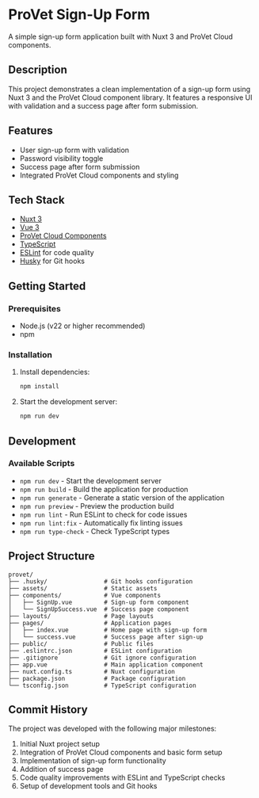 # ProVet Sign-Up Form

A simple sign-up form application built with Nuxt 3 and ProVet Cloud components.

## Description

This project demonstrates a clean implementation of a sign-up form using Nuxt 3 and the ProVet Cloud component library. It features a responsive UI with validation and a success page after form submission.

## Features

- User sign-up form with validation
- Password visibility toggle
- Success page after form submission
- Integrated ProVet Cloud components and styling

## Tech Stack

- [Nuxt 3](https://nuxt.com/)
- [Vue 3](https://vuejs.org/)
- [ProVet Cloud Components](https://www.provetcloud.com/)
- [TypeScript](https://www.typescriptlang.org/)
- [ESLint](https://eslint.org/) for code quality
- [Husky](https://typicode.github.io/husky/) for Git hooks

## Getting Started

### Prerequisites

- Node.js (v22 or higher recommended)
- npm

### Installation

1. Install dependencies:

   ```bash
   npm install
   ```

2. Start the development server:
   ```bash
   npm run dev
   ```

## Development

### Available Scripts

- `npm run dev` - Start the development server
- `npm run build` - Build the application for production
- `npm run generate` - Generate a static version of the application
- `npm run preview` - Preview the production build
- `npm run lint` - Run ESLint to check for code issues
- `npm run lint:fix` - Automatically fix linting issues
- `npm run type-check` - Check TypeScript types

## Project Structure

```
provet/
├── .husky/                # Git hooks configuration
├── assets/                # Static assets
├── components/            # Vue components
│   ├── SignUp.vue         # Sign-up form component
│   └── SignUpSuccess.vue  # Success page component
├── layouts/               # Page layouts
├── pages/                 # Application pages
│   ├── index.vue          # Home page with sign-up form
│   └── success.vue        # Success page after sign-up
├── public/                # Public files
├── .eslintrc.json         # ESLint configuration
├── .gitignore             # Git ignore configuration
├── app.vue                # Main application component
├── nuxt.config.ts         # Nuxt configuration
├── package.json           # Package configuration
└── tsconfig.json          # TypeScript configuration
```

## Commit History

The project was developed with the following major milestones:

1. Initial Nuxt project setup
2. Integration of ProVet Cloud components and basic form setup
3. Implementation of sign-up form functionality
4. Addition of success page
5. Code quality improvements with ESLint and TypeScript checks
6. Setup of development tools and Git hooks
